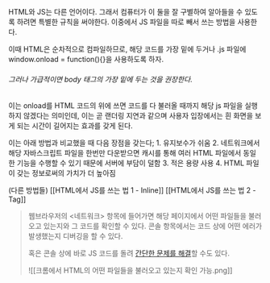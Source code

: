 HTML와 JS는 다른 언어이다.
그래서 컴퓨터가 이 둘을 잘 구별하여 알아들을 수 있도록 하려면 특별한 규칙을 써야한다.
이중에서 JS 파일을 따로 빼서 쓰는 방법을 사용한다.

<script src = './script.js'></script>

이때 HTML은 순차적으로 컴파일하므로, 해당 코드를 가장 밑에 두거나 .js 파일에 window.onload = function(){}을 사용하도록 하자. 

###### 그러나 가급적이면 body 태그의 가장 밑에 두는 것을 권장한다.
이는 onload를 HTML 코드의 위에 쓰면 코드를 다 불러올 때까지 해당 js 파일을 실행하지 않겠다는 의미인데, 이는 곧 랜더링 지연과 같으며 사용자 입장에서는 흰 화면을 보게 되는 시간이 길어지는 효과를 갖게 된다.


이는 아래 방법과 비교했을 때 다음 장점을 갖는다;
	1. 유지보수가 쉬움
	2. 네트워크에서 해당 자바스크립트 파일을 한번만 다운받으면 캐시를 통해 여러 HTML 파일에서 동일한 기능을 수행할 수 있기 때문에 서버에 부담이 덜함
	3. 적은 용량 사용
	4. HTML 파일이 갖는 정보로써의 가치가 더 높아짐

(다른 방법들)
	[[HTML에서 JS를 쓰는 법 1 - Inline]]
	[[HTML에서 JS를 쓰는 법 2 - Tag]]	

> 웹브라우저의 <네트워크> 항목에 들어가면 해당 페이지에서 어떤 파일들을 불러오고 있는지와 그 코드를 확인할 수 있다.
> 콘솔 항목에서는 코드 상에 어떤 에러가 발생했는지 디버깅을 할 수 있다.
> 
> 혹은 콘솔 상에 바로 JS 코드를 돌려 [간단한 문제를 해결](https://www.youtube.com/watch?v=-VKIqaEdDVU&list=PLuHgQVnccGMBB348PWRN0fREzYcYgFybf&index=5)할 수도 있다.
> 
> ![[크롬에서 HTML의 어떤 파일들을 불러오고 있는지 확인 가능.png]]